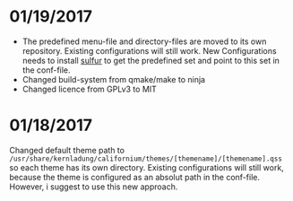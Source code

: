 
# 01/19/2017
- The predefined menu-file and directory-files are moved to its own repository. Existing configurations will still work. New Configurations needs to install [sulfur](https://github.com/kernladung/sulfur) to get the predefined set and point to this set in the conf-file.
- Changed build-system from qmake/make to ninja
- Changed licence from GPLv3 to MIT

# 01/18/2017
Changed default theme path to `/usr/share/kernladung/californium/themes/[themename]/[themename].qss` so each theme has its own directory. Existing configurations will still work, because the theme is configured as an absolut path in the conf-file. However, i suggest to use this new approach.
